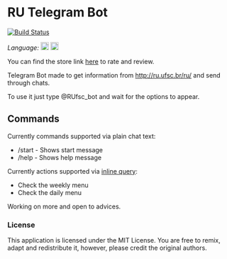 # RU Telegram Bot
[![Build Status](https://travis-ci.org/gabrielecker/ru-telegram-bot.svg?branch=master)](https://travis-ci.org/gabrielecker/ru-telegram-bot)

*Language:*
[<img height=18 title="Português" alt="Português" src="https://lipis.github.io/flag-icon-css/flags/4x3/br.svg">](README.md)
[<img height=18 title="Inglês" alt="Inglês" src="https://lipis.github.io/flag-icon-css/flags/4x3/um.svg">](README.en-US.md)

You can find the store link <a href="https://storebot.me/bot/rufsc_bot">here</a> to rate and review.

Telegram Bot made to get information from http://ru.ufsc.br/ru/ and send through chats.

To use it just type @RUfsc_bot and wait for the options to appear.

## Commands
Currently commands supported via plain chat text:
* /start - Shows start message
* /help - Shows help message

Currently actions supported via <a href="https://core.telegram.org/bots/inline">inline query</a>:
* Check the weekly menu
* Check the daily menu

Working on more and open to advices.

### License
This application is licensed under the MIT License. You are free to remix, adapt and redistribute it, however, please credit the original authors.
